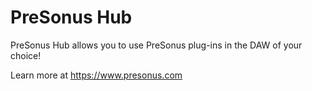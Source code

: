 # PreSonus Hub

PreSonus Hub allows you to use PreSonus plug-ins in the DAW of your choice!

Learn more at https://www.presonus.com
